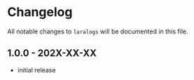 # Changelog

All notable changes to `laralogs` will be documented in this file.

## 1.0.0 - 202X-XX-XX

- initial release
